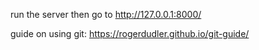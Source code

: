 run the server then go to http://127.0.0.1:8000/

guide on using git: https://rogerdudler.github.io/git-guide/
